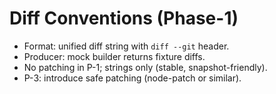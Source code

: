 # Diff Conventions (Phase-1)
- Format: unified diff string with `diff --git` header.
- Producer: mock builder returns fixture diffs.
- No patching in P-1; strings only (stable, snapshot-friendly).
- P-3: introduce safe patching (node-patch or similar).

